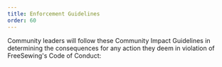 ```yaml
---
title: Enforcement Guidelines
order: 60
---
```


Community leaders will follow these Community Impact Guidelines 
in determining the consequences for any action they deem 
in violation of FreeSewing's Code of Conduct:

<ReadMore list />

